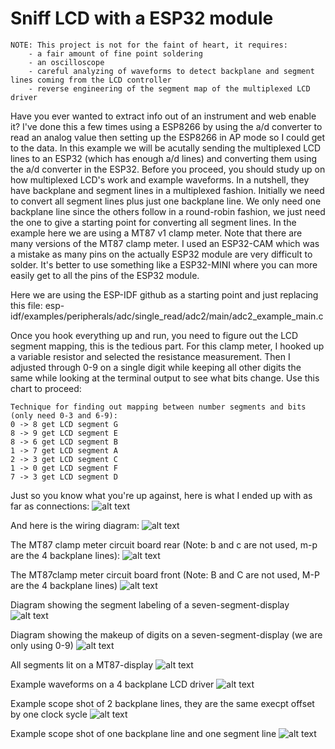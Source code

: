   Sniff LCD with a ESP32 module
==========================================


```
NOTE: This project is not for the faint of heart, it requires:
	- a fair amount of fine point soldering
	- an oscilloscope
	- careful analyzing of waveforms to detect backplane and segment lines coming from the LCD controller
	- reverse engineering of the segment map of the multiplexed LCD driver
```

  Have you ever wanted to extract info out of an instrument and web enable it?  I've done this a few times using a ESP8266 by using the a/d converter to read an analog value then setting up the ESP8266 in AP mode so I could get to the data.  In this example we will be acutally sending the multiplexed LCD lines to an ESP32 (which has enough a/d lines) and converting them using the a/d converter in the ESP32.  Before you proceed, you should study up on how multiplexed LCD's work and example waveforms.  In a nutshell, they have backplane and segment lines in a multiplexed fashion.  Initially we need to convert all segment lines plus just one backplane line.  We only need one backplane line since the others follow in a round-robin fashion, we just need the one to give a starting point for converting all segment lines.  In the example here we are using a MT87 v1 clamp meter.  Note that there are many versions of the MT87 clamp meter.  I used an ESP32-CAM which was a mistake as many pins on the actually ESP32 module are very difficult to solder.  It's better to use something like a ESP32-MINI where you can more easily get to all the pins of the ESP32 module.

  Here we are using the ESP-IDF github as a starting point and just replacing this file:
esp-idf/examples/peripherals/adc/single_read/adc2/main/adc2_example_main.c

  Once you hook everything up and run, you need to figure out the LCD segment mapping, this is the tedious part. For this clamp meter, I hooked up a variable resistor and selected the resistance measurement.  Then I adjusted through 0-9 on a single digit while keeping all other digits the same while looking at the terminal output to see what bits change.  Use this chart to proceed:

```
Technique for finding out mapping between number segments and bits (only need 0-3 and 6-9):
0 -> 8 get LCD segment G
8 -> 9 get LCD segment E
8 -> 6 get LCD segment B
1 -> 7 get LCD segment A
2 -> 3 get LCD segment C
1 -> 0 get LCD segment F
7 -> 3 get LCD segment D
```

  Just so you know what you're up against, here is what I ended up with as far as connections:
![alt text](https://github.com/rickbronson/Sniff-LCD-with-ESP32/blob/master/docs/hardware/clampmeter-hookup1.png "clampmeter-hookup1")

  And here is the wiring diagram:
![alt text](https://github.com/rickbronson/Sniff-LCD-with-ESP32/blob/master/docs/hardware/hookup8.png "hookup8")

  The MT87 clamp meter circuit board rear (Note: b and c are not used, m-p are the 4 backplane lines):
![alt text](https://github.com/rickbronson/Sniff-LCD-with-ESP32/blob/master/docs/hardware/MT87-board-rear.png "MT87-board-rear")

  The MT87clamp meter circuit board front (Note: B and C are not used, M-P are the 4 backplane lines)
![alt text](https://github.com/rickbronson/Sniff-LCD-with-ESP32/blob/master/docs/hardware/MT87-board-front.png "MT87-board-front")

  Diagram showing the segment labeling of a seven-segment-display
![alt text](https://github.com/rickbronson/Sniff-LCD-with-ESP32/blob/master/docs/hardware/seven-segment-display.webp "seven-segment-display")

  Diagram showing the makeup of digits on a seven-segment-display (we are only using 0-9)
![alt text](https://github.com/rickbronson/Sniff-LCD-with-ESP32/blob/master/docs/hardware/seven-seg-digits.png "seven-seg-digits")

  All segments lit on a MT87-display
![alt text](https://github.com/rickbronson/Sniff-LCD-with-ESP32/blob/master/docs/hardware/MT87-display.png "MT87-display")

  Example waveforms on a 4 backplane LCD driver
![alt text](https://github.com/rickbronson/Sniff-LCD-with-ESP32/blob/master/docs/hardware/seven-segment-waveforms.png "seven-segment-waveforms")

  Example scope shot of 2 backplane lines, they are the same execpt offset by one clock sycle
![alt text](https://github.com/rickbronson/Sniff-LCD-with-ESP32/blob/master/docs/hardware/traces/trace-bp1-bp2.bmp "BP1-BP2")

  Example scope shot of one backplane line and one segment line
![alt text](https://github.com/rickbronson/Sniff-LCD-with-ESP32/blob/master/docs/hardware/traces/trace-bp1-seg.bmp "BP1-SEG")

